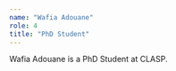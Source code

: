```yaml
---
name: "Wafia Adouane"
role: 4 
title: "PhD Student"
---
```

Wafia Adouane is a PhD Student at CLASP.
